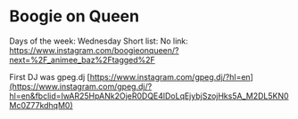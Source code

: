 # Boogie on Queen

Days of the week: Wednesday
Short list: No
link: https://www.instagram.com/boogieonqueen/?next=%2F_animee_baz%2Ftagged%2F

First DJ was gpeg.dj
[https://www.instagram.com/gpeg.dj/?hl=en](https://www.instagram.com/gpeg.dj/?hl=en&fbclid=IwAR25HpANk2OjeR0DQE4lDoLqEjybjSzojHks5A_M2DL5KN0Mc0Z77kdhqM0)